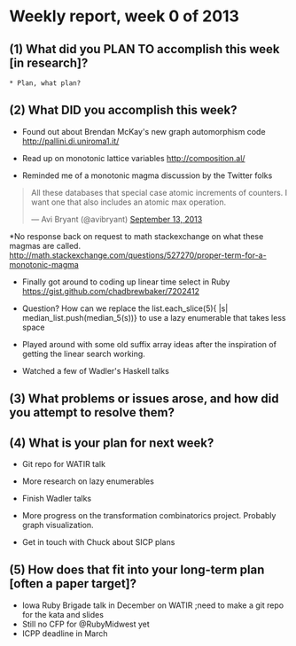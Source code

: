 # Weekly report, week 0 of 2013

## (1) What did you PLAN TO accomplish this week [in research]?

    * Plan, what plan?

## (2) What DID you accomplish this week?

  * Found out about Brendan McKay's new graph automorphism code http://pallini.di.uniroma1.it/

  * Read up on monotonic lattice variables http://composition.al/

  * Reminded me of a monotonic magma discussion by the Twitter folks


  <blockquote class="twitter-tweet"><p>All these databases that special case atomic increments of counters. I want one that also includes an atomic max operation.</p>&mdash; Avi Bryant (@avibryant) <a href="https://twitter.com/avibryant/statuses/378648741504245760">September 13, 2013</a></blockquote>
                                                                     <script async src="//platform.twitter.com/widgets.js" charset="utf-8"></script>


  *No response back on request to math stackexchange on what these magmas are called. http://math.stackexchange.com/questions/527270/proper-term-for-a-monotonic-magma

  * Finally got around to coding up linear time select in Ruby https://gist.github.com/chadbrewbaker/7202412

  * Question? How can we replace the list.each_slice(5){ |s|  median_list.push(median_5(s))} to use a lazy enumerable that takes less space

  * Played around with some old suffix array ideas after the inspiration of getting the linear search working.

  * Watched a few of Wadler's Haskell talks

## (3) What problems or issues arose, and how did you attempt to resolve them?



## (4) What is your plan for next week?

  *  Git repo for WATIR talk

  *  More research on lazy enumerables

  *  Finish Wadler talks

  *  More progress on the transformation combinatorics project. Probably graph visualization.

  * Get in touch with Chuck about SICP plans

## (5) How does that fit into your long-term plan [often a paper target]?

* Iowa Ruby Brigade talk in December on WATIR ;need to make a git repo for the kata and slides
* Still no CFP for @RubyMidwest yet
* ICPP deadline in March
